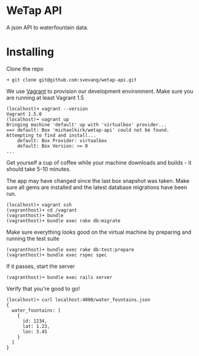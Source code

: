 WeTap API
=========

A json API to waterfountain data.


Installing
==========

Clone the repo

    ➜ git clone git@github.com:svevang/wetap-api.git

We use [Vagrant](https://www.vagrantup.com/) to provision our development environment. 
Make sure you are running at least Vagrant 1.5

    (localhost)➜ vagrant --version
    Vagrant 1.5.0
    (localhost)➜ vagrant up
    Bringing machine 'default' up with 'virtualbox' provider...
    ==> default: Box 'michaelkirk/wetap-api' could not be found. Attempting to find and install...
        default: Box Provider: virtualbox
        default: Box Version: >= 0
    ...

Get yourself a cup of coffee while your machine downloads and builds -
it should take 5-10 minutes.


The app may have changed since the last box snapshot was taken. Make
sure all gems are installed and the latest database migrations have been
run.

    (localhost)➜ vagrant ssh
    (vagranthost)➜ cd /vagrant
    (vagranthost)➜ bundle
    (vagranthost)➜ bundle exec rake db:migrate

Make sure everything looks good on the virtual machine by preparing and
running the test suite

    (vagranthost)➜ bundle exec rake db:test:prepare
    (vagranthost)➜ bundle exec rspec spec

If it passes, start the server

    (vagranthost)➜ bundle exec rails server


Verify that you're good to go!

    (localhost)➜ curl localhost:4000/water_fountains.json
    {
      water_fountains: [
        {
          id: 1234,
          lat: 1.23,
          lon: 3.45
        }
      ]
    }

